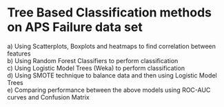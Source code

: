 # Tree Based Classification methods on APS Failure data set

a) Using Scatterplots, Boxplots and heatmaps to find correlation between features<br/>
b) Using Random Forest Classifiers to perform classification<br/>
c) Using Logistic Model Trees (Weka) to perform classification<br/>
d) Using SMOTE technique to balance data and then using Logistic Model Trees<br/>
e) Comparing performance between the above models using ROC-AUC curves and Confusion Matrix<br/>
